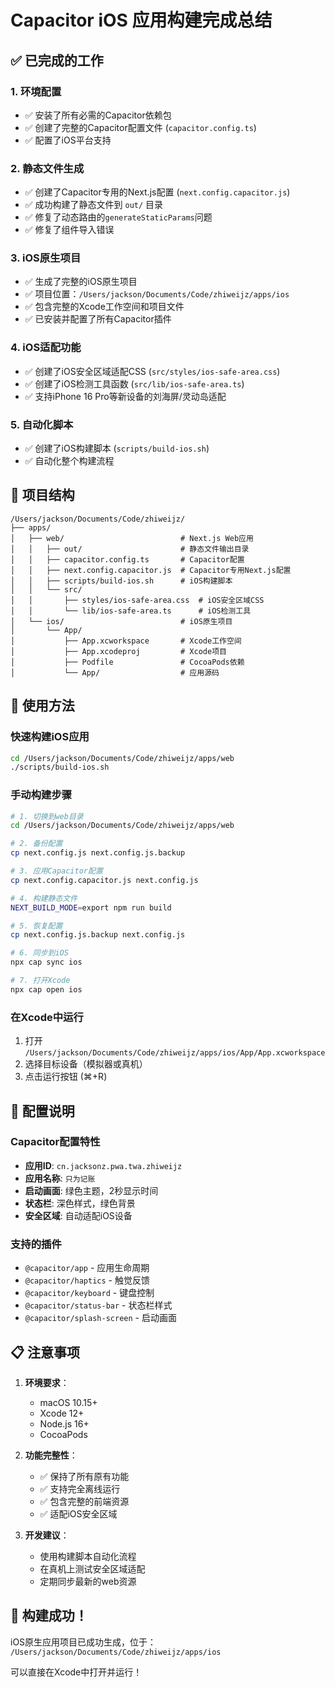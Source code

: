 # Capacitor iOS 应用构建完成总结

## ✅ 已完成的工作

### 1. 环境配置
- ✅ 安装了所有必需的Capacitor依赖包
- ✅ 创建了完整的Capacitor配置文件 (`capacitor.config.ts`)
- ✅ 配置了iOS平台支持

### 2. 静态文件生成
- ✅ 创建了Capacitor专用的Next.js配置 (`next.config.capacitor.js`)
- ✅ 成功构建了静态文件到 `out/` 目录
- ✅ 修复了动态路由的`generateStaticParams`问题
- ✅ 修复了组件导入错误

### 3. iOS原生项目
- ✅ 生成了完整的iOS原生项目
- ✅ 项目位置：`/Users/jackson/Documents/Code/zhiweijz/apps/ios`
- ✅ 包含完整的Xcode工作空间和项目文件
- ✅ 已安装并配置了所有Capacitor插件

### 4. iOS适配功能
- ✅ 创建了iOS安全区域适配CSS (`src/styles/ios-safe-area.css`)
- ✅ 创建了iOS检测工具函数 (`src/lib/ios-safe-area.ts`)
- ✅ 支持iPhone 16 Pro等新设备的刘海屏/灵动岛适配

### 5. 自动化脚本
- ✅ 创建了iOS构建脚本 (`scripts/build-ios.sh`)
- ✅ 自动化整个构建流程

## 📱 项目结构

```
/Users/jackson/Documents/Code/zhiweijz/
├── apps/
│   ├── web/                          # Next.js Web应用
│   │   ├── out/                      # 静态文件输出目录
│   │   ├── capacitor.config.ts       # Capacitor配置
│   │   ├── next.config.capacitor.js  # Capacitor专用Next.js配置
│   │   ├── scripts/build-ios.sh      # iOS构建脚本
│   │   └── src/
│   │       ├── styles/ios-safe-area.css  # iOS安全区域CSS
│   │       └── lib/ios-safe-area.ts      # iOS检测工具
│   └── ios/                          # iOS原生项目
│       └── App/
│           ├── App.xcworkspace       # Xcode工作空间
│           ├── App.xcodeproj         # Xcode项目
│           ├── Podfile               # CocoaPods依赖
│           └── App/                  # 应用源码
```

## 🚀 使用方法

### 快速构建iOS应用
```bash
cd /Users/jackson/Documents/Code/zhiweijz/apps/web
./scripts/build-ios.sh
```

### 手动构建步骤
```bash
# 1. 切换到web目录
cd /Users/jackson/Documents/Code/zhiweijz/apps/web

# 2. 备份配置
cp next.config.js next.config.js.backup

# 3. 应用Capacitor配置
cp next.config.capacitor.js next.config.js

# 4. 构建静态文件
NEXT_BUILD_MODE=export npm run build

# 5. 恢复配置
cp next.config.js.backup next.config.js

# 6. 同步到iOS
npx cap sync ios

# 7. 打开Xcode
npx cap open ios
```

### 在Xcode中运行
1. 打开 `/Users/jackson/Documents/Code/zhiweijz/apps/ios/App/App.xcworkspace`
2. 选择目标设备（模拟器或真机）
3. 点击运行按钮 (⌘+R)

## 🔧 配置说明

### Capacitor配置特性
- **应用ID**: `cn.jacksonz.pwa.twa.zhiweijz`
- **应用名称**: `只为记账`
- **启动画面**: 绿色主题，2秒显示时间
- **状态栏**: 深色样式，绿色背景
- **安全区域**: 自动适配iOS设备

### 支持的插件
- `@capacitor/app` - 应用生命周期
- `@capacitor/haptics` - 触觉反馈
- `@capacitor/keyboard` - 键盘控制
- `@capacitor/status-bar` - 状态栏样式
- `@capacitor/splash-screen` - 启动画面

## 📋 注意事项

1. **环境要求**：
   - macOS 10.15+
   - Xcode 12+
   - Node.js 16+
   - CocoaPods

2. **功能完整性**：
   - ✅ 保持了所有原有功能
   - ✅ 支持完全离线运行
   - ✅ 包含完整的前端资源
   - ✅ 适配iOS安全区域

3. **开发建议**：
   - 使用构建脚本自动化流程
   - 在真机上测试安全区域适配
   - 定期同步最新的web资源

## 🎉 构建成功！

iOS原生应用项目已成功生成，位于：
`/Users/jackson/Documents/Code/zhiweijz/apps/ios`

可以直接在Xcode中打开并运行！ 